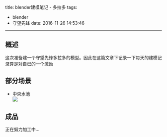 title: blender建模笔记 - 多拉多
tags:
  - blender
  - 守望先锋
date: 2016-11-26 14:53:46
---

## 概述 ##
这次准备建一个守望先锋多拉多的模型。因此在这篇文章下记录一下每天的建模记录算是对自已的一个激励

## 部分场景 ##
- 中央水池  
![](/images/blender/多拉多1.png)

## 成品 ##
正在努力加工中...
